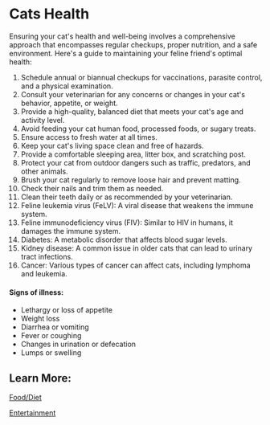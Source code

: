 # Cats Health 

Ensuring your cat's health and well-being involves a comprehensive approach that encompasses regular checkups, proper nutrition, and a safe environment. Here's a guide to maintaining your feline friend's optimal health: 

1. Schedule annual or biannual checkups for vaccinations, parasite control, and a physical examination.   
2. Consult your veterinarian for any concerns or changes in your cat's behavior, appetite, or weight.   
3. Provide a high-quality, balanced diet that meets your cat's age and activity level.   
4. Avoid feeding your cat human food, processed foods, or sugary treats.   
5. Ensure access to fresh water at all times.  
6. Keep your cat's living space clean and free of hazards.   
7. Provide a comfortable sleeping area, litter box, and scratching post.   
8. Protect your cat from outdoor dangers such as traffic, predators, and other animals.   
9. Brush your cat regularly to remove loose hair and prevent matting.  
10. Check their nails and trim them as needed.  
11. Clean their teeth daily or as recommended by your veterinarian.   
12. Feline leukemia virus (FeLV): A viral disease that weakens the immune system.   
13. Feline immunodeficiency virus (FIV): Similar to HIV in humans, it damages the immune system.   
14. Diabetes: A metabolic disorder that affects blood sugar levels.   
15. Kidney disease: A common issue in older cats that can lead to urinary tract infections.   
16. Cancer: Various types of cancer can affect cats, including lymphoma and leukemia.
   
#### Signs of illness: 
* Lethargy or loss of appetite
* Weight loss
* Diarrhea or vomiting
* Fever or coughing
* Changes in urination or defecation
* Lumps or swelling 

## Learn More:
[Food/Diet](Care/diet.md)

[Entertainment](Care/diet.md)
